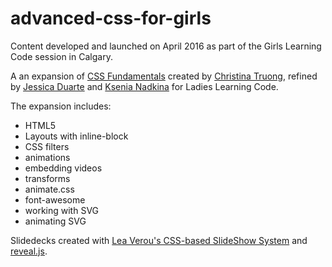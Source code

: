 # advanced-css-for-girls
Content developed and launched on April 2016 as part of the Girls Learning Code session in Calgary. 

A an expansion of [CSS Fundamentals](https://github.com/ladieslearningcode/llc-css-fundamentals) created by [Christina Truong](http://twitter.com/christinatruong), refined by [Jessica Duarte](http://jessplease.com) and [Ksenia Nadkina](http://playwithcode.org) for Ladies Learning Code.

The expansion includes: 
- HTML5
- Layouts with inline-block
- CSS filters
- animations
- embedding videos
- transforms
- animate.css
- font-awesome
- working with SVG
- animating SVG

Slidedecks created with [Lea Verou's CSS-based SlideShow System](https://github.com/LeaVerou/csss) and [reveal.js](http://lab.hakim.se/reveal-js/#/).
